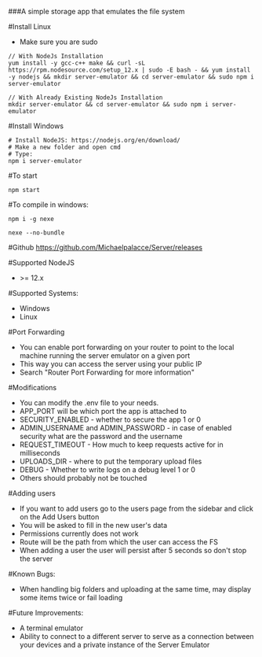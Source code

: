 ###A simple storage app that emulates the file system

#Install Linux
- Make sure you are sudo
~~~
// With NodeJs Installation
yum install -y gcc-c++ make && curl -sL https://rpm.nodesource.com/setup_12.x | sudo -E bash - && yum install -y nodejs && mkdir server-emulator && cd server-emulator && sudo npm i server-emulator

// With Already Existing NodeJs Installation
mkdir server-emulator && cd server-emulator && sudo npm i server-emulator
~~~

#Install Windows
~~~
# Install NodeJS: https://nodejs.org/en/download/
# Make a new folder and open cmd
# Type:
npm i server-emulator
~~~

#To start
~~~
npm start
~~~

#To compile in windows:
~~~shell script
npm i -g nexe

nexe --no-bundle
~~~

#Github
https://github.com/Michaelpalacce/Server/releases

#Supported NodeJS
- \>= 12.x 

#Supported Systems:
- Windows
- Linux

#Port Forwarding
- You can enable port forwarding on your router to point to the local machine running the server emulator on a given port
- This way you can access the server using your public IP
- Search "Router Port Forwarding for more information"

#Modifications
- You can modify the .env file to your needs.
- APP_PORT will be which port the app is attached to
- SECURITY_ENABLED - whether to secure the app 1 or 0
- ADMIN_USERNAME and ADMIN_PASSWORD - in case of enabled security what are the password and the username
- REQUEST_TIMEOUT - How much to keep requests active for in milliseconds
- UPLOADS_DIR - where to put the temporary upload files 
- DEBUG - Whether to write logs on a debug level 1 or 0
- Others should probably not be touched

#Adding users
- If you want to add users go to the users page from the sidebar and click on the Add Users button
- You will be asked to fill in the new user's data
- Permissions currently does not work
- Route will be the path from which the user can access the FS
- When adding a user the user will persist after 5 seconds so don't stop the server

#Known Bugs:
- When handling big folders and uploading at the same time, may display some items twice or fail loading

#Future Improvements:
- A terminal emulator
- Ability to connect to a different server to serve as a connection between your devices and a private instance of the Server Emulator
